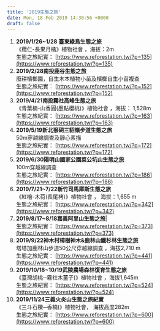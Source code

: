 ```yaml
---
title: '2019生態之旅'
date: Mon, 18 Feb 2019 14:30:56 +0000
draft: false
---
```


1.  **2019/1/26~1/28** **臺東綠島生態之旅**  
    《欖仁-長果月橘》植物社會 ，海拔：2m  
    生態之旅紀實： [https://www.reforestation.tw/?p=135](https://www.reforestation.tw/?p=135)
2.  **2019/2/28南投鹿谷生態之旅**  
    廢耕檳榔園，自生木本植物小苗及檳榔自生小苗複查  
    生態之旅紀實： [https://www.reforestation.tw/?p=152](https://www.reforestation.tw/?p=152)
3.  **2019/4/21南投霧社高峰生態之旅**  
    《青葉楠-山香圓(墨點櫻桃)》植物社會 ，海拔： 1,528m  
    生態之旅紀實： [https://www.reforestation.tw/?p=163](https://www.reforestation.tw/?p=163)
4.  **2019/5/19新北猴硐三貂嶺步道生態之旅**  
    50m穿越線調查及靜心素描  
    生態之旅紀實： [https://www.reforestation.tw/?p=172](https://www.reforestation.tw/?p=172)
5.  **2019/6/30陽明山國家公園菜公坑山生態之旅**  
    100m穿越線調查  
    生態之旅紀實： [https://www.reforestation.tw/?p=186](https://www.reforestation.tw/?p=186)
6.  **2019/7/21~7/22新竹司馬庫斯生態之旅**  
    《紅檜-木荷(長尾栲)》植物社會 ， 海拔：1,655 m  
    生態之旅紀實： [https://www.reforestation.tw/?p=342](https://www.reforestation.tw/?p=342)
7.  **2019/8/17~8/18嘉義阿里山生態之旅**|  
    生態之旅紀實： [https://www.reforestation.tw/?p=373](https://www.reforestation.tw/?p=373)
8.  **2019/9/22神木村樟樹神木&鹿林山鐵杉林生態之旅**  
    塔塔加鹿林山步道50公尺穿越線調查 ，海拔2,710 m  
    生態之旅紀實： [https://www.reforestation.tw/?p=441](https://www.reforestation.tw/?p=441)
9.  **2019/10/18~10/19武陵農場森林復育生態之旅**  
    《臺灣胡桃─霧社木薑子)》植物社會 ，海拔1,645m  
    生態之旅紀實： [https://www.reforestation.tw/?p=524](https://www.reforestation.tw/?p=524)
10.  **2019/11/24三義火炎山生態之旅紀實**  
    《三斗石櫟─香楠)》植物社會， 海拔高度282m  
    生態之旅紀實： [https://www.reforestation.tw/?p=600](https://www.reforestation.tw/?p=600)